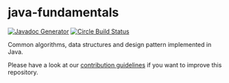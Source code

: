 # java-fundamentals
[![Javadoc Generator](https://github.com/LorenzNickel/java-fundamentals/actions/workflows/javadoc-generator.yml/badge.svg)](https://github.com/LorenzNickel/java-fundamentals/actions/workflows/javadoc-generator.yml)
[![Circle Build Status](https://circleci.com/gh/LorenzNickel/java-fundamentals.svg?style=shield)](https://circleci.com/gh/LorenzNickel/java-fundamentals/)

Common algorithms, data structures and design pattern implemented in Java.

Please have a look at our [contribution guidelines](https://github.com/LorenzNickel/java-fundamentals/blob/master/CONTRIBUTING.md) if you want to improve this repository.
